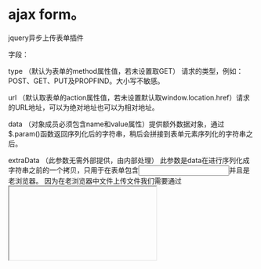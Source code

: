 # ajax form。
jquery异步上传表单插件

字段：

type
（默认为表单的method属性值，若未设置取GET）
请求的类型，例如：POST、GET、PUT及PROPFIND。大小写不敏感。

url
（默认取表单的action属性值，若未设置默认取window.location.href）请求的URL地址，可以为绝对地址也可以为相对地址。

data
（对象成员必须包含name和value属性）提供额外数据对象，通过$.param()函数返回序列化后的字符串，稍后会拼接到表单元素序列化的字符串之后。

extraData
（此参数无需外部提供，由内部处理）
此参数是data在进行序列化成字符串之前的一个拷贝，只用于在表单包含<input type=”file” />并且是老浏览器。
因为在老浏览器中文件上传文件我们需要通过<iframe>来模拟异步提交，此时extraData会转变为<input type=”hidden” />元素包含在表单中，被一起提交到服务器。

dataType
一般不需自己设置。参数作用请看：《jQuery.ajax()-dataType》

traditional
如果你想要用传统的方式来序列化数据，那么就设置为true。请参考$.param()深度递归详解。

delegation
（适用于ajaxForm）ajaxForm支持Jquery插件的委托方式（需要Jquery v1.7+），所以当你调用ajaxForm的时候其表单form不一定存在，但动态构建的form会在适当的时候调用ajaxSubmit。Eg：
$('#myForm').ajaxForm({ 
    delegation: true,
    target: '#output'
});

replaceTarget
（默认：false）与target参数共同起作用，True则执行replaceWirh()函数，false则执行html()函数

target
提供一个Html元素，在请求“成功”并且未设置dataType参数，则将返回的数据replaceWith()或html()掉对象原来的内容，再遍历对象调用success回调函数。
if (!options.dataType && options.target) {
    var oldSuccess = options.success || function(){};
    callbacks.push(function(data) {
        var fn = options.replaceTarget ? 'replaceWith' : 'html';
        $(options.target)[fn](data).each(oldSuccess, arguments);
    });
}

includeHidden
在请求成功后，若设置执行clearForm()函数清空表单元素则会根据includeHidden设置决定如何清空隐藏域元素。
1)传递true，表示清空表单的所有隐藏域元素。
2)传递字符串，表示清空特殊匹配的隐藏域表单元素，eg： $('#myForm').clearForm('.special:hidden')，清空class属性包含special值的隐藏域

clearForm
请求成功时触发（同success），并用options. includeHidden做为回调函数参数。
回调函数：$form.clearForm(options.includeHidden);

resetForm
请求成功时触发（同success）。
回调函数：$form.resetForm()

semantic
布尔值，指示表单元素序列化时是否严格按照表单元素定义顺序。
在序列化只有<input type=”image” />元素会放在序列化字符串的最后，若semantic=true，则会按照它的定义顺序进行序列化。
若你服务器严格要求表单序列化字符串的顺序，则使用此参数进行控制。

iframe
（默认：false）若有文件上传'input[type=file]:enabled[value!=""]'，指示是否应该使用<iframe>标签（在支持html5文件上传新特性的浏览器中不会使用iframe模式）
iframeTarget
指定一个现有的<iframe>元素，否则将自动生成一个<iframe>元素以及name属性值。若现有的<iframe>元素没有设置name属性，则会自动生成一个name值
iframeSrc
为<iframe>元素设定src属性值
 
回调函数：

beforeSerialize
提供在将表单元素序列化为字符串之前，处理表单元素的回调函数。
签名：function(form,options)
函数说明：当前表单对象、options参数集合
返回值：返回false，表示终止表单提交操作。

beforeSubmit
提供在执行表单提交之前，处理数据的回调函数。
签名：function(a,form,options)
函数说明：通过formToArray(options.semantic, elements)返回的表单元素数组、当前表单对象、options参数集合
返回值：返回false，表示终止表单提交操作。

ajaxSubmit函数处理流程：

1)         根据<form action=”” method=””>处理url、type参数以及success、iframeSrc等参数。
2)         触发beforeSerialize()回调函数
3)         序列化data参数和表单元素
4)         触发beforeSubmit()回调函数
5)         根据type参数处理options.data和options.url参数
6)         注册resetForm()和clearForm()回调函数
7)         注册将返回数据加载到options.target指定的元素上的回调函数
8)         注册success回调函数，若有options.target则循环该元素，并为每个子元素注册success回调函数
9)         处理<input type=”file” />文件上传元素
	a)         不包含文件元素，直接调用jQuery.ajax()函数。
	b)         包含文件元素，并且不支持XMLHttpRequest Level 2提供的文件上传新特性window.FormData。则通过IFrame模拟表单异步提交。
	                   i.              调用fileUploadIframe()函数。
	                   ii.              根据options. iframeTarget设置决定是创建一个<iframe>元素还是使用现有的<iframe>元素
	                   iii.              模拟xhr对象以及jQuery.ajax()过程，以支持xhr对象返回和ajax事件触发
	                   iv.              设置<form>的target指向<iframe>元素、encoding和enctypedata”、method为”post”值等等
	                   v.              处理options.extraData为<input type=”hidden” />元素并添加到<form>元素中。
	                   vi.              调用<form>的submit()事件。（同步提交，但因为<form>的target指向<iframe>标签，所以刷新的是<iframe>中的内容，以此模拟异步提交）
	c)         包含文件元素，并且支持XMLHttpRequest Level 2提供的新特性，则调用fileUploadXhr()函数，通过FormData()对象将数据传递给options.data参数，再调用jQuery.ajax(options)函数异步提交表单。并且XMLHttpRequest Level 2的新特性还支持进度条提示功能。（更多新特性请看：《XMLHttpRequest Level 2 使用指南》）
10)     将内部jqxhr缓存起来，以供访问。$form.removeData('jqxhr').data('jqxhr', jqxhr);
11)     返回表单元素本身，以便符合jQuery的链式操作模式。

方法：

$(“form1”).ajaxForm(options)
是对$(“any”).ajaxSubmit(options)函数的一个封装，适用于表单提交的方式（注意，主体对象是<form>），会帮你管理表单的submit和提交元素（[type=submit],[type=image]）的click事件。在出发表单的submit事件时：阻止submit()事件的默认行为（同步提交的行为）并且调用$(this).ajaxSubmit(options)函数。
ajaxForm支持Jquery插件的委托方式（需要Jquery v1.7+），所以当你调用ajaxForm的时候其表单form不一定存在，ajaxSubmit将在适当的时候调用。

$(“form1”).ajaxFormUnbind()
取消$(“”).ajaxForm(options)函数对指定表单绑定的submit和click事件。

$(“form1”).formToArray(semantic,elements)
个数组元素都是包含name和value属性的对象。返回值是内部构件的一个数组元素，而elements参数将包含除<input type=”image”>以外的所有表单元素。

$(“form1”).formSerialize(semantic)
将表当前单元素序列化为字符串形式。

$(“form1”).fieldSerialize(successful)  
序列化包含name属性的表单元素为一个字符串。Successful参数标识是否获取type为reset、button、checkbox、radio、submit、image值得元素以及<select>的值。返回$(el).val()。

$(“form1”).fieldValue(successful) 或 $.fieldValue(element, successful)
获取指定表单中的表单元素或指定表单元素的值。Successful参数标识是否获取type为reset、button、checkbox、radio、submit、image值得元素以及<select>的值。返回$(el).val()。

$(“form1”).clearForm(includeHidden)
清空当前表单中input、select、textarea元素的值。includeHidden设置决定如何清空隐藏域元素。
a)         传递true，表示清空表单的所有隐藏域元素。
b)         传递字符串，表示清空特殊匹配的隐藏域表单元素，eg： $('#myForm').clearForm('.special:hidden')，清空class属性包含special值的隐藏域

$.(“form1”).clearFields(includeHidden) 和 $.(“form1”).clearInputs(includeHidden)
作用相同，清空当前表单中所有表单元素的指。includeHidden设置决定如何清空隐藏域元素。
a)         传递true，表示清空表单的所有隐藏域元素。
b)         传递字符串，表示清空特殊匹配的隐藏域表单元素，eg： $('#myForm').clearForm('.special:hidden')，清空class属性包含special值的隐藏域

$(“form1”).resetForm()
重置当前表单元素，导致所有表单元素重置到它的初始值。

$(“form1”).selected(select)
将当前表单元素中所有checkbox、radio设置为select。select参数为布尔值。